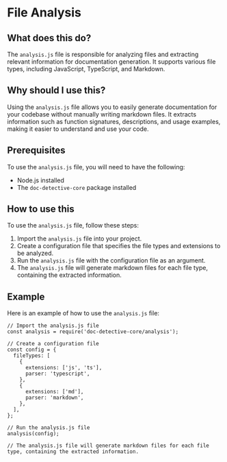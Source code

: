 
  
   # **File Analysis**

## What does this do?

The `analysis.js` file is responsible for analyzing files and extracting relevant information for documentation generation. It supports various file types, including JavaScript, TypeScript, and Markdown.

## Why should I use this?

Using the `analysis.js` file allows you to easily generate documentation for your codebase without manually writing markdown files. It extracts information such as function signatures, descriptions, and usage examples, making it easier to understand and use your code.

## Prerequisites

To use the `analysis.js` file, you will need to have the following:

- Node.js installed
- The `doc-detective-core` package installed

## How to use this

To use the `analysis.js` file, follow these steps:

1. Import the `analysis.js` file into your project.
2. Create a configuration file that specifies the file types and extensions to be analyzed.
3. Run the `analysis.js` file with the configuration file as an argument.
4. The `analysis.js` file will generate markdown files for each file type, containing the extracted information.

## Example

Here is an example of how to use the `analysis.js` file:

```
// Import the analysis.js file
const analysis = require('doc-detective-core/analysis');

// Create a configuration file
const config = {
  fileTypes: [
    {
      extensions: ['js', 'ts'],
      parser: 'typescript',
    },
    {
      extensions: ['md'],
      parser: 'markdown',
    },
  ],
};

// Run the analysis.js file
analysis(config);

// The analysis.js file will generate markdown files for each file type, containing the extracted information.
```
  
  